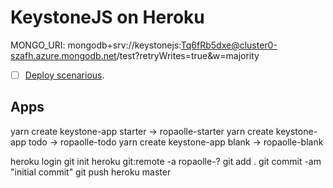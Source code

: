 # KeystoneJS on Heroku

MONGO_URI: mongodb+srv://keystonejs:Tq6fRb5dxe@cluster0-szafh.azure.mongodb.net/test?retryWrites=true&w=majority

- [ ] [Deploy scenarious](https://github.com/keystonejs/keystone/issues/1257).

## Apps

yarn create keystone-app starter -> ropaolle-starter
yarn create keystone-app todo -> ropaolle-todo
yarn create keystone-app blank -> ropaolle-blank


heroku login
git init
heroku git:remote -a ropaolle-?
git add .
git commit -am "initial commit"
git push heroku master